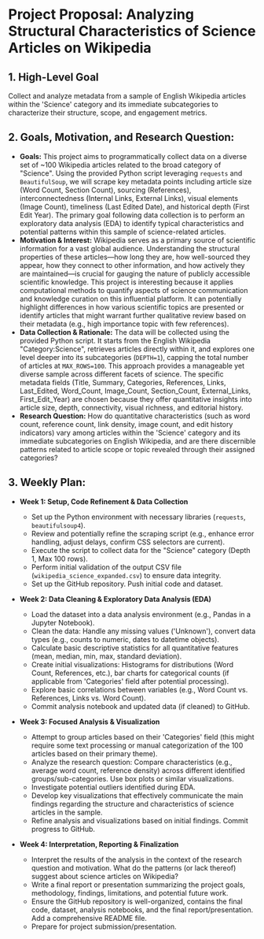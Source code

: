# Project Proposal: Analyzing Structural Characteristics of Science Articles on Wikipedia

## 1. High-Level Goal
Collect and analyze metadata from a sample of English Wikipedia articles within the 'Science' category and its immediate subcategories to characterize their structure, scope, and engagement metrics.

## 2. Goals, Motivation, and Research Question:

*   **Goals:** This project aims to programmatically collect data on a diverse set of ~100 Wikipedia articles related to the broad category of "Science". Using the provided Python script leveraging `requests` and `BeautifulSoup`, we will scrape key metadata points including article size (Word Count, Section Count), sourcing (References), interconnectedness (Internal Links, External Links), visual elements (Image Count), timeliness (Last Edited Date), and historical depth (First Edit Year). The primary goal following data collection is to perform an exploratory data analysis (EDA) to identify typical characteristics and potential patterns within this sample of science-related articles.
*   **Motivation & Interest:** Wikipedia serves as a primary source of scientific information for a vast global audience. Understanding the structural properties of these articles—how long they are, how well-sourced they appear, how they connect to other information, and how actively they are maintained—is crucial for gauging the nature of publicly accessible scientific knowledge. This project is interesting because it applies computational methods to quantify aspects of science communication and knowledge curation on this influential platform. It can potentially highlight differences in how various scientific topics are presented or identify articles that might warrant further qualitative review based on their metadata (e.g., high importance topic with few references).
*   **Data Collection & Rationale:** The data will be collected using the provided Python script. It starts from the English Wikipedia "Category:Science", retrieves articles directly within it, and explores one level deeper into its subcategories (`DEPTH=1`), capping the total number of articles at `MAX_ROWS=100`. This approach provides a manageable yet diverse sample across different facets of science. The specific metadata fields (Title, Summary, Categories, References, Links, Last_Edited, Word_Count, Image_Count, Section_Count, External_Links, First_Edit_Year) are chosen because they offer quantitative insights into article size, depth, connectivity, visual richness, and editorial history.
*   **Research Question:** How do quantitative characteristics (such as word count, reference count, link density, image count, and edit history indicators) vary among articles within the 'Science' category and its immediate subcategories on English Wikipedia, and are there discernible patterns related to article scope or topic revealed through their assigned categories?

## 3. Weekly Plan:

*   **Week 1: Setup, Code Refinement & Data Collection**
    *   Set up the Python environment with necessary libraries (`requests`, `beautifulsoup4`).
    *   Review and potentially refine the scraping script (e.g., enhance error handling, adjust delays, confirm CSS selectors are current).
    *   Execute the script to collect data for the "Science" category (Depth 1, Max 100 rows).
    *   Perform initial validation of the output CSV file (`wikipedia_science_expanded.csv`) to ensure data integrity.
    *   Set up the GitHub repository. Push initial code and dataset.

*   **Week 2: Data Cleaning & Exploratory Data Analysis (EDA)**
    *   Load the dataset into a data analysis environment (e.g., Pandas in a Jupyter Notebook).
    *   Clean the data: Handle any missing values ('Unknown'), convert data types (e.g., counts to numeric, dates to datetime objects).
    *   Calculate basic descriptive statistics for all quantitative features (mean, median, min, max, standard deviation).
    *   Create initial visualizations: Histograms for distributions (Word Count, References, etc.), bar charts for categorical counts (if applicable from 'Categories' field after potential processing).
    *   Explore basic correlations between variables (e.g., Word Count vs. References, Links vs. Word Count).
    *   Commit analysis notebook and updated data (if cleaned) to GitHub.

*   **Week 3: Focused Analysis & Visualization**
    *   Attempt to group articles based on their 'Categories' field (this might require some text processing or manual categorization of the 100 articles based on their primary theme).
    *   Analyze the research question: Compare characteristics (e.g., average word count, reference density) across different identified groups/sub-categories. Use box plots or similar visualizations.
    *   Investigate potential outliers identified during EDA.
    *   Develop key visualizations that effectively communicate the main findings regarding the structure and characteristics of science articles in the sample.
    *   Refine analysis and visualizations based on initial findings. Commit progress to GitHub.

*   **Week 4: Interpretation, Reporting & Finalization**
    *   Interpret the results of the analysis in the context of the research question and motivation. What do the patterns (or lack thereof) suggest about science articles on Wikipedia?
    *   Write a final report or presentation summarizing the project goals, methodology, findings, limitations, and potential future work.
    *   Ensure the GitHub repository is well-organized, contains the final code, dataset, analysis notebooks, and the final report/presentation. Add a comprehensive README file.
    *   Prepare for project submission/presentation.
